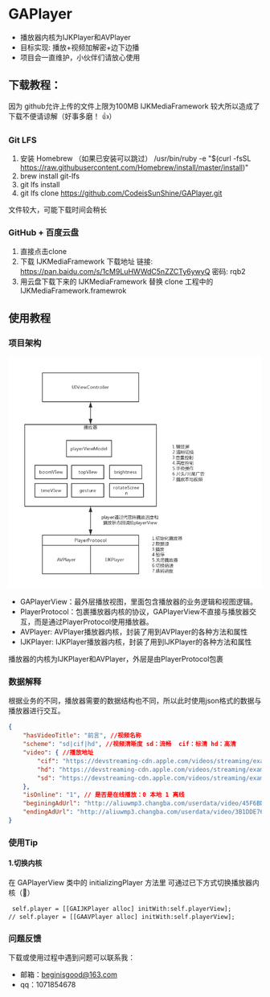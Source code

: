 # GAPlayer
* 播放器内核为IJKPlayer和AVPlayer 
* 目标实现: 播放+视频加解密+边下边播 
* 项目会一直维护，小伙伴们请放心使用

## 下载教程：

因为 github允许上传的文件上限为100MB IJKMediaFramework 较大所以造成了下载不便请谅解（好事多磨！ 👍）

### Git LFS

1. 安装 Homebrew （如果已安装可以跳过）
/usr/bin/ruby -e "$(curl -fsSL https://raw.githubusercontent.com/Homebrew/install/master/install)"
2. brew install git-lfs
3. git lfs install
4. git lfs clone https://github.com/CodeisSunShine/GAPlayer.git

文件较大，可能下载时间会稍长

### GitHub + 百度云盘

1. 直接点击clone
2. 下载 IJKMediaFramework 下载地址 链接: https://pan.baidu.com/s/1cM9LuHWWdC5nZZCTy6ywyQ 密码: rqb2
3. 用云盘下载下来的 IJKMediaFramework 替换 clone 工程中的 IJKMediaFramework.framewrok


## 使用教程

### 项目架构

<div align="center">
  <img src="https://github.com/CodeisSunShine/Image/raw/master/GAPlayer.png">
</div>

* GAPlayerView：最外层播放视图，里面包含播放器的业务逻辑和视图逻辑。
* PlayerProtocol：包裹播放器内核的协议，GAPlayerView不直接与播放器交互，而是通过PlayerProtocol使用播放器。
* AVPlayer: AVPlayer播放器内核，封装了用到AVPlayer的各种方法和属性
* IJKPlayer: IJKPlayer播放器内核，封装了用到IJKPlayer的各种方法和属性

播放器的内核为IJKPlayer和AVPlayer，外层是由PlayerProtocol包裹

### 数据解释

根据业务的不同，播放器需要的数据结构也不同，所以此时使用json格式的数据与播放器进行交互。

```json
{
    "hasVideoTitle": "前言", //视频名称
    "scheme": "sd|cif|hd", //视频清晰度 sd：流畅  cif：标清 hd：高清
    "video": { //播放地址
        "cif": "https://devstreaming-cdn.apple.com/videos/streaming/examples/bipbop_4x3/gear2/prog_index.m3u8",
        "hd": "https://devstreaming-cdn.apple.com/videos/streaming/examples/bipbop_4x3/gear3/prog_index.m3u8",
        "sd": "https://devstreaming-cdn.apple.com/videos/streaming/examples/bipbop_4x3/gear1/prog_index.m3u8"
    },
    "isOnline": "1", // 是否是在线播放：0 本地 1 离线
    "beginingAdUrl": "http://aliuwmp3.changba.com/userdata/video/45F6BD5E445E4C029C33DC5901307461.mp4", //片头
    "endingAdUrl": "http://aliuwmp3.changba.com/userdata/video/3B1DDE764577E0529C33DC5901307461.mp4" //片尾
}
```

### 使用Tip

#### 1.切换内核
在 GAPlayerView 类中的 initializingPlayer 方法里 可通过已下方式切换播放器内核（🙂）
```
 self.player = [[GAIJKPlayer alloc] initWith:self.playerView];
// self.player = [[GAAVPlayer alloc] initWith:self.playerView];

```

### 问题反馈 

下载或使用过程中遇到问题可以联系我：
* 邮箱：beginisgood@163.com
* qq：1071854678
